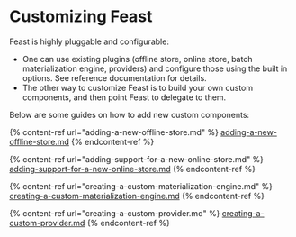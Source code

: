 # Customizing Feast

Feast is highly pluggable and configurable:

* One can use existing plugins (offline store, online store, batch materialization engine, providers) and configure those using the built in options. See reference documentation for details.
* The other way to customize Feast is to build your own custom components, and then point Feast to delegate to them.

Below are some guides on how to add new custom components:

{% content-ref url="adding-a-new-offline-store.md" %}
[adding-a-new-offline-store.md](adding-a-new-offline-store.md)
{% endcontent-ref %}

{% content-ref url="adding-support-for-a-new-online-store.md" %}
[adding-support-for-a-new-online-store.md](adding-support-for-a-new-online-store.md)
{% endcontent-ref %}

{% content-ref url="creating-a-custom-materialization-engine.md" %}
[creating-a-custom-materialization-engine.md](creating-a-custom-materialization-engine.md)
{% endcontent-ref %}

{% content-ref url="creating-a-custom-provider.md" %}
[creating-a-custom-provider.md](creating-a-custom-provider.md)
{% endcontent-ref %}
